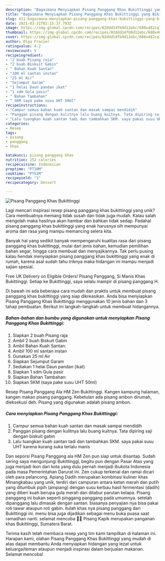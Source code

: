 ```yaml
---
description: "Bagaimana Menyiapkan Pisang Panggang Khas Bukittinggi yang Bikin Ngiler"
title: "Bagaimana Menyiapkan Pisang Panggang Khas Bukittinggi yang Bikin Ngiler"
slug: 411-bagaimana-menyiapkan-pisang-panggang-khas-bukittinggi-yang-bikin-ngiler
date: 2021-03-31T02:15:37.793Z
image: https://img-global.cpcdn.com/recipes/02ddd14fb9d12ebc/680x482cq70/pisang-panggang-khas-bukittinggi-foto-resep-utama.jpg
thumbnail: https://img-global.cpcdn.com/recipes/02ddd14fb9d12ebc/680x482cq70/pisang-panggang-khas-bukittinggi-foto-resep-utama.jpg
cover: https://img-global.cpcdn.com/recipes/02ddd14fb9d12ebc/680x482cq70/pisang-panggang-khas-bukittinggi-foto-resep-utama.jpg
author: Olga Frazier
ratingvalue: 4.2
reviewcount: 5
recipeingredient:
- "2 buah Pisang raja"
- "2 buah Biskuit Gabin"
- " Bahan Kuah Santan"
- "100 ml santan instan"
- "25 ml Air"
- "Sejumput Garam"
- "1 helai Daun pandan ikat"
- "1 sdm Gula pasir"
- " Bahan Tambahan"
- " SKM saya pake susu UHT 50ml"
recipeinstructions:
- "Campur semua bahan kuah santan dan masak sampai mendidih"
- "Panggan pisang dengan kulitnya lalu buang kuitnya. Tata dipiring saji dengan biskuit gabin"
- "Lalu tuangkan kuah santan tadi dan tambahkan SKM. saya pakai susu UHT karena kurang suka terlalu manis"
categories:
- Resep
tags:
- pisang
- panggang
- khas

katakunci: pisang panggang khas 
nutrition: 252 calories
recipecuisine: Indonesian
preptime: "PT10M"
cooktime: "PT52M"
recipeyield: "1"
recipecategory: Dessert

---
```



![Pisang Panggang Khas Bukittinggi](https://img-global.cpcdn.com/recipes/02ddd14fb9d12ebc/680x482cq70/pisang-panggang-khas-bukittinggi-foto-resep-utama.jpg)

Lagi mencari inspirasi resep pisang panggang khas bukittinggi yang unik? Cara membuatnya memang tidak susah dan tidak juga mudah. Kalau salah mengolah maka hasilnya akan hambar dan bahkan tidak sedap. Padahal pisang panggang khas bukittinggi yang enak harusnya sih mempunyai aroma dan rasa yang mampu memancing selera kita.

Banyak hal yang sedikit banyak mempengaruhi kualitas rasa dari pisang panggang khas bukittinggi, mulai dari jenis bahan, kemudian pemilihan bahan segar, hingga cara membuat dan menyajikannya. Tak perlu pusing kalau hendak menyiapkan pisang panggang khas bukittinggi yang enak di rumah, karena asal sudah tahu triknya maka hidangan ini mampu menjadi sajian spesial.

Free UK Delivery on Eligible Orders! Pisang Panggang, Si Manis Khas Bukittinggi. Setiap ke Bukittinggi, saya selalu mampir di pisang panggang H.


Di bawah ini ada beberapa cara mudah dan praktis untuk membuat pisang panggang khas bukittinggi yang siap dikreasikan. Anda bisa menyiapkan Pisang Panggang Khas Bukittinggi menggunakan 10 jenis bahan dan 3 tahap pembuatan. Berikut ini langkah-langkah untuk membuat hidangannya.

<!--inarticleads1-->

##### Bahan-bahan dan bumbu yang digunakan untuk menyiapkan Pisang Panggang Khas Bukittinggi:

1. Siapkan 2 buah Pisang raja
1. Ambil 2 buah Biskuit Gabin
1. Ambil  Bahan Kuah Santan:
1. Ambil 100 ml santan instan
1. Gunakan 25 ml Air
1. Siapkan Sejumput Garam
1. Sediakan 1 helai Daun pandan (ikat)
1. Siapkan 1 sdm Gula pasir
1. Siapkan  Bahan Tambahan:
1. Siapkan  SKM (saya pake susu UHT 50ml)


Resep Pisang Panggang Ala HM Zen Bukittinggi. Kangen kampung halaman, kangen makan pisang panggang. Kebetulan ada pisang ambon dirumah, dieksekusi deh. Pisang yang digunakan adalah pisang ambon. 

<!--inarticleads2-->

##### Cara menyiapkan Pisang Panggang Khas Bukittinggi:

1. Campur semua bahan kuah santan dan masak sampai mendidih
1. Panggan pisang dengan kulitnya lalu buang kuitnya. Tata dipiring saji dengan biskuit gabin
1. Lalu tuangkan kuah santan tadi dan tambahkan SKM. saya pakai susu UHT karena kurang suka terlalu manis


Dan seporsi Pisang Panggang ala HM Zen pun siap untuk disantap. Sudah sering saya mengunjungi Bukittinggi, begitu pun dengan Pasar Atas yang juga menjadi ikon dari kota yang dulu pernah menjadi ibukota Indonesia pada masa Pemerintahan Darurat ini. Zen cukup terkenal dan ramai dicari oleh para pelancong. Apiang Dadih merupakan kombinasi kuliner khas Minangkabau yang unik, terdiri dari campuran antara ketan merah dan putih yang ditumbuk pipih (ampiang) dengan susu kerbau hasil fermentasi (dadih) yang diberi kuah berupa gula merah dan ditabur parutan kelapa. Pisang panggang ini bukan seperti pinggang panggang pada umumnya. setelah dipanggang lalu dimasak dengan santan. biasanya penyajian nya bisa pakai roti tawar ataupun roti gabin. itulah khas nya pisang panggang dari Bukittinggi ini. menu bisa juga dijadikan sebagai menu buka puasa saat ramadhan nanti. selamat mencoba 👌🏻 Pisang Kapik merupakan panganan khas Bukittinggi, Sumatera Barat. 

Terima kasih telah membaca resep yang tim kami tampilkan di halaman ini. Harapan kami, olahan Pisang Panggang Khas Bukittinggi yang mudah di atas dapat membantu Anda menyiapkan hidangan yang lezat untuk keluarga/teman ataupun menjadi inspirasi dalam berjualan makanan. Selamat mencoba!
